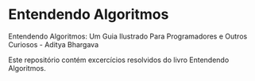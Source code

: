 # Entendendo Algoritmos
Entendendo Algoritmos: Um Guia Ilustrado Para Programadores e Outros Curiosos - Aditya Bhargava

Este repositório contém excercícios resolvidos do livro Entendendo Algoritmos.
